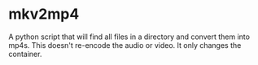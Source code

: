 mkv2mp4
=======

A python script that will find all files in a directory and convert them into mp4s. This doesn't re-encode the audio or video. It only changes the container. 
